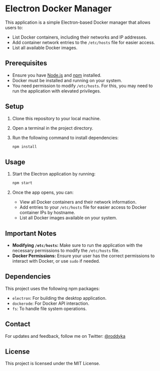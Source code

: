 # Electron Docker Manager

This application is a simple Electron-based Docker manager that allows users to:
- List Docker containers, including their networks and IP addresses.
- Add container network entries to the `/etc/hosts` file for easier access.
- List all available Docker images.

## Prerequisites

- Ensure you have [Node.js](https://nodejs.org/) and [npm](https://www.npmjs.com/) installed.
- Docker must be installed and running on your system.
- You need permission to modify `/etc/hosts`. For this, you may need to run the application with elevated privileges.

## Setup

1. Clone this repository to your local machine.
2. Open a terminal in the project directory.
3. Run the following command to install dependencies:

    ```bash
    npm install
    ```

## Usage

1. Start the Electron application by running:

    ```bash
    npm start
    ```

2. Once the app opens, you can:
   - View all Docker containers and their network information.
   - Add entries to your `/etc/hosts` file for easier access to Docker container IPs by hostname.
   - List all Docker images available on your system.

## Important Notes

- **Modifying `/etc/hosts`:** Make sure to run the application with the necessary permissions to modify the `/etc/hosts` file.
- **Docker Permissions:** Ensure your user has the correct permissions to interact with Docker, or use `sudo` if needed.

## Dependencies

This project uses the following npm packages:
- `electron`: For building the desktop application.
- `dockerode`: For Docker API interaction.
- `fs`: To handle file system operations.

## Contact

For updates and feedback, follow me on Twitter: [@roddyka](https://twitter.com/roddykan)

## License

This project is licensed under the MIT License.
